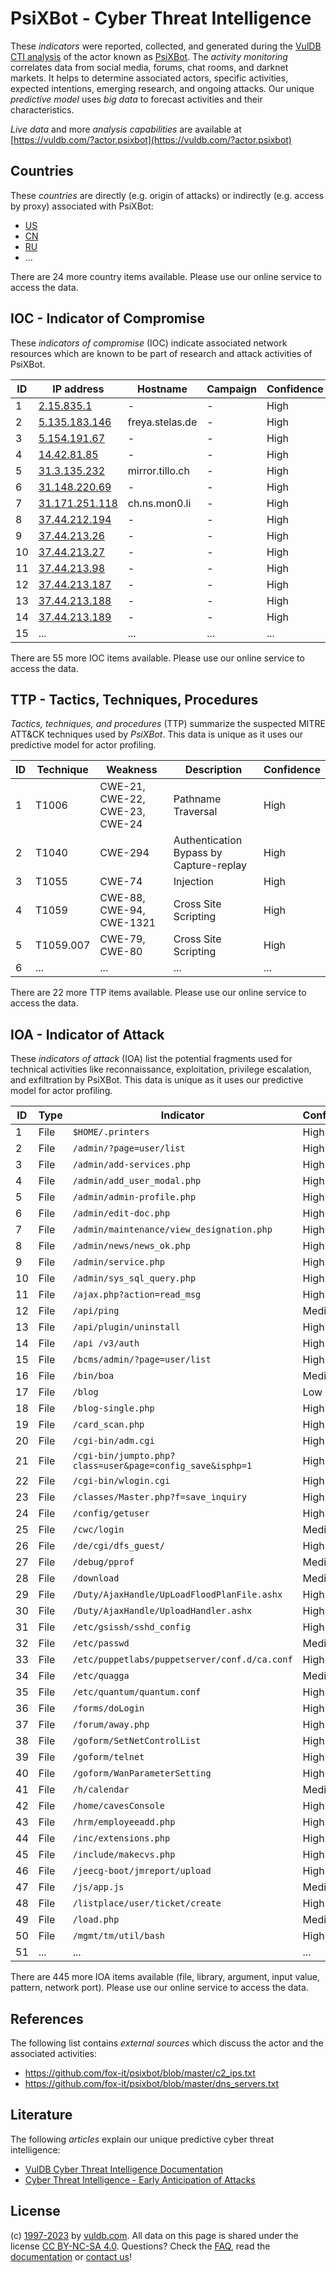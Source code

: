 # PsiXBot - Cyber Threat Intelligence

These _indicators_ were reported, collected, and generated during the [VulDB CTI analysis](https://vuldb.com/?kb.cti) of the actor known as [PsiXBot](https://vuldb.com/?actor.psixbot). The _activity monitoring_ correlates data from social media, forums, chat rooms, and darknet markets. It helps to determine associated actors, specific activities, expected intentions, emerging research, and ongoing attacks. Our unique _predictive model_ uses _big data_ to forecast activities and their characteristics.

_Live data_ and more _analysis capabilities_ are available at [https://vuldb.com/?actor.psixbot](https://vuldb.com/?actor.psixbot)

## Countries

These _countries_ are directly (e.g. origin of attacks) or indirectly (e.g. access by proxy) associated with PsiXBot:

* [US](https://vuldb.com/?country.us)
* [CN](https://vuldb.com/?country.cn)
* [RU](https://vuldb.com/?country.ru)
* ...

There are 24 more country items available. Please use our online service to access the data.

## IOC - Indicator of Compromise

These _indicators of compromise_ (IOC) indicate associated network resources which are known to be part of research and attack activities of PsiXBot.

ID | IP address | Hostname | Campaign | Confidence
-- | ---------- | -------- | -------- | ----------
1 | [2.15.835.1](https://vuldb.com/?ip.2.15.835.1) | - | - | High
2 | [5.135.183.146](https://vuldb.com/?ip.5.135.183.146) | freya.stelas.de | - | High
3 | [5.154.191.67](https://vuldb.com/?ip.5.154.191.67) | - | - | High
4 | [14.42.81.85](https://vuldb.com/?ip.14.42.81.85) | - | - | High
5 | [31.3.135.232](https://vuldb.com/?ip.31.3.135.232) | mirror.tillo.ch | - | High
6 | [31.148.220.69](https://vuldb.com/?ip.31.148.220.69) | - | - | High
7 | [31.171.251.118](https://vuldb.com/?ip.31.171.251.118) | ch.ns.mon0.li | - | High
8 | [37.44.212.194](https://vuldb.com/?ip.37.44.212.194) | - | - | High
9 | [37.44.213.26](https://vuldb.com/?ip.37.44.213.26) | - | - | High
10 | [37.44.213.27](https://vuldb.com/?ip.37.44.213.27) | - | - | High
11 | [37.44.213.98](https://vuldb.com/?ip.37.44.213.98) | - | - | High
12 | [37.44.213.187](https://vuldb.com/?ip.37.44.213.187) | - | - | High
13 | [37.44.213.188](https://vuldb.com/?ip.37.44.213.188) | - | - | High
14 | [37.44.213.189](https://vuldb.com/?ip.37.44.213.189) | - | - | High
15 | ... | ... | ... | ...

There are 55 more IOC items available. Please use our online service to access the data.

## TTP - Tactics, Techniques, Procedures

_Tactics, techniques, and procedures_ (TTP) summarize the suspected MITRE ATT&CK techniques used by _PsiXBot_. This data is unique as it uses our predictive model for actor profiling.

ID | Technique | Weakness | Description | Confidence
-- | --------- | -------- | ----------- | ----------
1 | T1006 | CWE-21, CWE-22, CWE-23, CWE-24 | Pathname Traversal | High
2 | T1040 | CWE-294 | Authentication Bypass by Capture-replay | High
3 | T1055 | CWE-74 | Injection | High
4 | T1059 | CWE-88, CWE-94, CWE-1321 | Cross Site Scripting | High
5 | T1059.007 | CWE-79, CWE-80 | Cross Site Scripting | High
6 | ... | ... | ... | ...

There are 22 more TTP items available. Please use our online service to access the data.

## IOA - Indicator of Attack

These _indicators of attack_ (IOA) list the potential fragments used for technical activities like reconnaissance, exploitation, privilege escalation, and exfiltration by PsiXBot. This data is unique as it uses our predictive model for actor profiling.

ID | Type | Indicator | Confidence
-- | ---- | --------- | ----------
1 | File | `$HOME/.printers` | High
2 | File | `/admin/?page=user/list` | High
3 | File | `/admin/add-services.php` | High
4 | File | `/admin/add_user_modal.php` | High
5 | File | `/admin/admin-profile.php` | High
6 | File | `/admin/edit-doc.php` | High
7 | File | `/admin/maintenance/view_designation.php` | High
8 | File | `/admin/news/news_ok.php` | High
9 | File | `/admin/service.php` | High
10 | File | `/admin/sys_sql_query.php` | High
11 | File | `/ajax.php?action=read_msg` | High
12 | File | `/api/ping` | Medium
13 | File | `/api/plugin/uninstall` | High
14 | File | `/api /v3/auth` | High
15 | File | `/bcms/admin/?page=user/list` | High
16 | File | `/bin/boa` | Medium
17 | File | `/blog` | Low
18 | File | `/blog-single.php` | High
19 | File | `/card_scan.php` | High
20 | File | `/cgi-bin/adm.cgi` | High
21 | File | `/cgi-bin/jumpto.php?class=user&page=config_save&isphp=1` | High
22 | File | `/cgi-bin/wlogin.cgi` | High
23 | File | `/classes/Master.php?f=save_inquiry` | High
24 | File | `/config/getuser` | High
25 | File | `/cwc/login` | Medium
26 | File | `/de/cgi/dfs_guest/` | High
27 | File | `/debug/pprof` | Medium
28 | File | `/download` | Medium
29 | File | `/Duty/AjaxHandle/UpLoadFloodPlanFile.ashx` | High
30 | File | `/Duty/AjaxHandle/UploadHandler.ashx` | High
31 | File | `/etc/gsissh/sshd_config` | High
32 | File | `/etc/passwd` | Medium
33 | File | `/etc/puppetlabs/puppetserver/conf.d/ca.conf` | High
34 | File | `/etc/quagga` | Medium
35 | File | `/etc/quantum/quantum.conf` | High
36 | File | `/forms/doLogin` | High
37 | File | `/forum/away.php` | High
38 | File | `/goform/SetNetControlList` | High
39 | File | `/goform/telnet` | High
40 | File | `/goform/WanParameterSetting` | High
41 | File | `/h/calendar` | Medium
42 | File | `/home/cavesConsole` | High
43 | File | `/hrm/employeeadd.php` | High
44 | File | `/inc/extensions.php` | High
45 | File | `/include/makecvs.php` | High
46 | File | `/jeecg-boot/jmreport/upload` | High
47 | File | `/js/app.js` | Medium
48 | File | `/listplace/user/ticket/create` | High
49 | File | `/load.php` | Medium
50 | File | `/mgmt/tm/util/bash` | High
51 | ... | ... | ...

There are 445 more IOA items available (file, library, argument, input value, pattern, network port). Please use our online service to access the data.

## References

The following list contains _external sources_ which discuss the actor and the associated activities:

* https://github.com/fox-it/psixbot/blob/master/c2_ips.txt
* https://github.com/fox-it/psixbot/blob/master/dns_servers.txt

## Literature

The following _articles_ explain our unique predictive cyber threat intelligence:

* [VulDB Cyber Threat Intelligence Documentation](https://vuldb.com/?kb.cti)
* [Cyber Threat Intelligence - Early Anticipation of Attacks](https://www.scip.ch/en/?labs.20201022)

## License

(c) [1997-2023](https://vuldb.com/?kb.changelog) by [vuldb.com](https://vuldb.com/?kb.about). All data on this page is shared under the license [CC BY-NC-SA 4.0](https://creativecommons.org/licenses/by-nc-sa/4.0/). Questions? Check the [FAQ](https://vuldb.com/?kb.faq), read the [documentation](https://vuldb.com/?kb) or [contact us](https://vuldb.com/?contact)!
